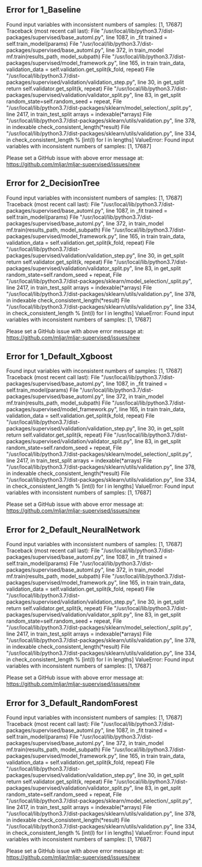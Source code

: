 ## Error for 1_Baseline

Found input variables with inconsistent numbers of samples: [1, 17687]
Traceback (most recent call last):
  File "/usr/local/lib/python3.7/dist-packages/supervised/base_automl.py", line 1087, in _fit
    trained = self.train_model(params)
  File "/usr/local/lib/python3.7/dist-packages/supervised/base_automl.py", line 372, in train_model
    mf.train(results_path, model_subpath)
  File "/usr/local/lib/python3.7/dist-packages/supervised/model_framework.py", line 165, in train
    train_data, validation_data = self.validation.get_split(k_fold, repeat)
  File "/usr/local/lib/python3.7/dist-packages/supervised/validation/validation_step.py", line 30, in get_split
    return self.validator.get_split(k, repeat)
  File "/usr/local/lib/python3.7/dist-packages/supervised/validation/validator_split.py", line 83, in get_split
    random_state=self.random_seed + repeat,
  File "/usr/local/lib/python3.7/dist-packages/sklearn/model_selection/_split.py", line 2417, in train_test_split
    arrays = indexable(*arrays)
  File "/usr/local/lib/python3.7/dist-packages/sklearn/utils/validation.py", line 378, in indexable
    check_consistent_length(*result)
  File "/usr/local/lib/python3.7/dist-packages/sklearn/utils/validation.py", line 334, in check_consistent_length
    % [int(l) for l in lengths]
ValueError: Found input variables with inconsistent numbers of samples: [1, 17687]


Please set a GitHub issue with above error message at: https://github.com/mljar/mljar-supervised/issues/new

## Error for 2_DecisionTree

Found input variables with inconsistent numbers of samples: [1, 17687]
Traceback (most recent call last):
  File "/usr/local/lib/python3.7/dist-packages/supervised/base_automl.py", line 1087, in _fit
    trained = self.train_model(params)
  File "/usr/local/lib/python3.7/dist-packages/supervised/base_automl.py", line 372, in train_model
    mf.train(results_path, model_subpath)
  File "/usr/local/lib/python3.7/dist-packages/supervised/model_framework.py", line 165, in train
    train_data, validation_data = self.validation.get_split(k_fold, repeat)
  File "/usr/local/lib/python3.7/dist-packages/supervised/validation/validation_step.py", line 30, in get_split
    return self.validator.get_split(k, repeat)
  File "/usr/local/lib/python3.7/dist-packages/supervised/validation/validator_split.py", line 83, in get_split
    random_state=self.random_seed + repeat,
  File "/usr/local/lib/python3.7/dist-packages/sklearn/model_selection/_split.py", line 2417, in train_test_split
    arrays = indexable(*arrays)
  File "/usr/local/lib/python3.7/dist-packages/sklearn/utils/validation.py", line 378, in indexable
    check_consistent_length(*result)
  File "/usr/local/lib/python3.7/dist-packages/sklearn/utils/validation.py", line 334, in check_consistent_length
    % [int(l) for l in lengths]
ValueError: Found input variables with inconsistent numbers of samples: [1, 17687]


Please set a GitHub issue with above error message at: https://github.com/mljar/mljar-supervised/issues/new

## Error for 1_Default_Xgboost

Found input variables with inconsistent numbers of samples: [1, 17687]
Traceback (most recent call last):
  File "/usr/local/lib/python3.7/dist-packages/supervised/base_automl.py", line 1087, in _fit
    trained = self.train_model(params)
  File "/usr/local/lib/python3.7/dist-packages/supervised/base_automl.py", line 372, in train_model
    mf.train(results_path, model_subpath)
  File "/usr/local/lib/python3.7/dist-packages/supervised/model_framework.py", line 165, in train
    train_data, validation_data = self.validation.get_split(k_fold, repeat)
  File "/usr/local/lib/python3.7/dist-packages/supervised/validation/validation_step.py", line 30, in get_split
    return self.validator.get_split(k, repeat)
  File "/usr/local/lib/python3.7/dist-packages/supervised/validation/validator_split.py", line 83, in get_split
    random_state=self.random_seed + repeat,
  File "/usr/local/lib/python3.7/dist-packages/sklearn/model_selection/_split.py", line 2417, in train_test_split
    arrays = indexable(*arrays)
  File "/usr/local/lib/python3.7/dist-packages/sklearn/utils/validation.py", line 378, in indexable
    check_consistent_length(*result)
  File "/usr/local/lib/python3.7/dist-packages/sklearn/utils/validation.py", line 334, in check_consistent_length
    % [int(l) for l in lengths]
ValueError: Found input variables with inconsistent numbers of samples: [1, 17687]


Please set a GitHub issue with above error message at: https://github.com/mljar/mljar-supervised/issues/new

## Error for 2_Default_NeuralNetwork

Found input variables with inconsistent numbers of samples: [1, 17687]
Traceback (most recent call last):
  File "/usr/local/lib/python3.7/dist-packages/supervised/base_automl.py", line 1087, in _fit
    trained = self.train_model(params)
  File "/usr/local/lib/python3.7/dist-packages/supervised/base_automl.py", line 372, in train_model
    mf.train(results_path, model_subpath)
  File "/usr/local/lib/python3.7/dist-packages/supervised/model_framework.py", line 165, in train
    train_data, validation_data = self.validation.get_split(k_fold, repeat)
  File "/usr/local/lib/python3.7/dist-packages/supervised/validation/validation_step.py", line 30, in get_split
    return self.validator.get_split(k, repeat)
  File "/usr/local/lib/python3.7/dist-packages/supervised/validation/validator_split.py", line 83, in get_split
    random_state=self.random_seed + repeat,
  File "/usr/local/lib/python3.7/dist-packages/sklearn/model_selection/_split.py", line 2417, in train_test_split
    arrays = indexable(*arrays)
  File "/usr/local/lib/python3.7/dist-packages/sklearn/utils/validation.py", line 378, in indexable
    check_consistent_length(*result)
  File "/usr/local/lib/python3.7/dist-packages/sklearn/utils/validation.py", line 334, in check_consistent_length
    % [int(l) for l in lengths]
ValueError: Found input variables with inconsistent numbers of samples: [1, 17687]


Please set a GitHub issue with above error message at: https://github.com/mljar/mljar-supervised/issues/new

## Error for 3_Default_RandomForest

Found input variables with inconsistent numbers of samples: [1, 17687]
Traceback (most recent call last):
  File "/usr/local/lib/python3.7/dist-packages/supervised/base_automl.py", line 1087, in _fit
    trained = self.train_model(params)
  File "/usr/local/lib/python3.7/dist-packages/supervised/base_automl.py", line 372, in train_model
    mf.train(results_path, model_subpath)
  File "/usr/local/lib/python3.7/dist-packages/supervised/model_framework.py", line 165, in train
    train_data, validation_data = self.validation.get_split(k_fold, repeat)
  File "/usr/local/lib/python3.7/dist-packages/supervised/validation/validation_step.py", line 30, in get_split
    return self.validator.get_split(k, repeat)
  File "/usr/local/lib/python3.7/dist-packages/supervised/validation/validator_split.py", line 83, in get_split
    random_state=self.random_seed + repeat,
  File "/usr/local/lib/python3.7/dist-packages/sklearn/model_selection/_split.py", line 2417, in train_test_split
    arrays = indexable(*arrays)
  File "/usr/local/lib/python3.7/dist-packages/sklearn/utils/validation.py", line 378, in indexable
    check_consistent_length(*result)
  File "/usr/local/lib/python3.7/dist-packages/sklearn/utils/validation.py", line 334, in check_consistent_length
    % [int(l) for l in lengths]
ValueError: Found input variables with inconsistent numbers of samples: [1, 17687]


Please set a GitHub issue with above error message at: https://github.com/mljar/mljar-supervised/issues/new

